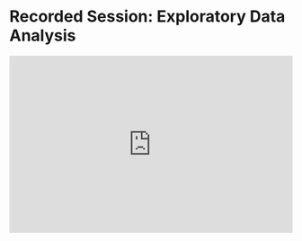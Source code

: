 <h1>Recorded Session: Exploratory Data Analysis</h1>
<iframe width="100%" height="315" src="https://www.youtube.com/embed/ni5BO0mO1x8?list=PLKub218pIBvER9BC5wK6FH8YhmTtsZN2G" title="YouTube video player" frameborder="0" allow="accelerometer; autoplay; clipboard-write; encrypted-media; gyroscope; picture-in-picture" allowfullscreen></iframe>